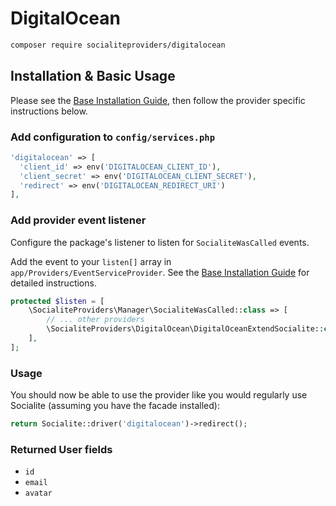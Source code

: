 # DigitalOcean

```bash
composer require socialiteproviders/digitalocean
```

## Installation & Basic Usage

Please see the [Base Installation Guide](https://socialiteproviders.com/usage/), then follow the provider specific instructions below.

### Add configuration to `config/services.php`

```php
'digitalocean' => [    
  'client_id' => env('DIGITALOCEAN_CLIENT_ID'),  
  'client_secret' => env('DIGITALOCEAN_CLIENT_SECRET'),  
  'redirect' => env('DIGITALOCEAN_REDIRECT_URI') 
],
```

### Add provider event listener

Configure the package's listener to listen for `SocialiteWasCalled` events.

Add the event to your `listen[]` array in `app/Providers/EventServiceProvider`. See the [Base Installation Guide](https://socialiteproviders.com/usage/) for detailed instructions.

```php
protected $listen = [
    \SocialiteProviders\Manager\SocialiteWasCalled::class => [
        // ... other providers
        \SocialiteProviders\DigitalOcean\DigitalOceanExtendSocialite::class.'@handle',
    ],
];
```

### Usage

You should now be able to use the provider like you would regularly use Socialite (assuming you have the facade installed):

```php
return Socialite::driver('digitalocean')->redirect();
```

### Returned User fields

- ``id``
- ``email``
- ``avatar``
